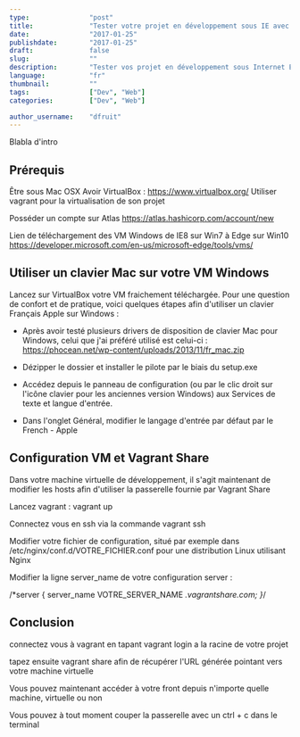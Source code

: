 ```yaml
---
type:               "post"
title:              "Tester votre projet en développement sous IE avec Vagrant share"
date:               "2017-01-25"
publishdate:        "2017-01-25"
draft:              false
slug:               ""
description:        "Tester vos projet en développement sous Internet Explorer depuis un environnement Mac OSX à l'aide de Vagrant share"
language:           "fr"
thumbnail:          ""
tags:               ["Dev", "Web"]
categories:         ["Dev", "Web"]

author_username:    "dfruit"
---
```


Blabla d'intro

## Prérequis

Être sous Mac OSX
Avoir VirtualBox : https://www.virtualbox.org/
Utiliser vagrant pour la virtualisation de son projet

Posséder un compte sur Atlas https://atlas.hashicorp.com/account/new

Lien de téléchargement des VM Windows de IE8 sur Win7 à Edge sur Win10 https://developer.microsoft.com/en-us/microsoft-edge/tools/vms/

## Utiliser un clavier Mac sur votre VM Windows

Lancez sur VirtualBox votre VM fraichement téléchargée.
Pour une question de confort et de pratique, voici quelques étapes afin d'utiliser un clavier Français Apple sur Windows :

- Après avoir testé plusieurs drivers de disposition de clavier Mac pour Windows, celui que j'ai préféré utilisé est celui-ci : https://phocean.net/wp-content/uploads/2013/11/fr_mac.zip

- Dézipper le dossier et installer le pilote par le biais du setup.exe

- Accédez depuis le panneau de configuration (ou par le clic droit sur l'icône clavier pour les anciennes version Windows) aux Services de texte et langue d'entrée.

- Dans l'onglet Général, modifier le langage d'entrée par défaut par le French - Apple

## Configuration VM et Vagrant Share

Dans votre machine virtuelle de développement, il s'agit maintenant de modifier les hosts afin d'utiliser la passerelle fournie par Vagrant Share

Lancez vagrant : vagrant up

Connectez vous en ssh via la commande vagrant ssh

Modifier votre fichier de configuration, situé par exemple dans /etc/nginx/conf.d/VOTRE_FICHIER.conf pour une distribution Linux utilisant Nginx

Modifier la ligne server_name de votre configuration server :

/*server {
    server_name VOTRE_SERVER_NAME *.vagrantshare.com;
}*/

## Conclusion

connectez vous à vagrant en tapant vagrant login a la racine de votre projet

tapez ensuite vagrant share afin de récupérer l'URL générée pointant vers votre machine virtuelle

Vous pouvez maintenant accéder à votre front depuis n'importe quelle machine, virtuelle ou non

Vous pouvez à tout moment couper la passerelle avec un ctrl + c dans le terminal
